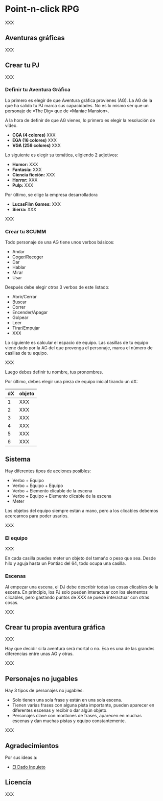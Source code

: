 # Point-n-click RPG

XXX

## Aventuras gráficas

XXX

## Crear tu PJ

XXX

### Definir tu Aventura Gráfica

Lo primero es elegir de que Aventura gráfica provienes (AG). La AG de la que ha salido tu PJ marca sus capacidades. No es lo mismo ser que un personaje de «The Dig» que de «Maniac Mansion».

A la hora de definir de que AG vienes, lo primero es elegir la resolución de vídeo.

* **CGA (4 colores)** XXX
* **EGA (16 colores)** XXX
* **VGA (256 colores)** XXX

Lo siguiente es elegir su temática, eligiendo 2 adjetivos:

* **Humor:** XXX
* **Fantasía:** XXX
* **Ciencia ficción:** XXX
* **Horror:** XXX
* **Pulp:** XXX

Por último, se elige la empresa desarrolladora

* **LucasFilm Games:** XXX
* **Sierra:** XXX

XXX

### Crear tu SCUMM

Todo personaje de una AG tiene unos verbos básicos:

* Andar
* Coger/Recoger
* Dar
* Hablar
* Mirar
* Usar

Después debe elegir otros 3 verbos de este listado:

* Abrir/Cerrar
* Buscar
* Correr
* Encender/Apagar
* Golpear
* Leer
* Tirar/Empujar
* XXX

Lo siguiente es calcular el espacio de equipo. Las casillas de tu equipo viene dado por la AG del que provenga el personaje, marca el número de casillas de tu equipo.

XXX

Luego debes definir tu nombre, tus pronombres.

Por último, debes elegir una pieza de equipo inicial tirando un dX:

|dX|objeto|
|---|---|
|1|XXX|
|2|XXX|
|3|XXX|
|4|XXX|
|5|XXX|
|6|XXX|

## Sistema

Hay diferentes tipos de acciones posibles:

* Verbo + Equipo
* Verbo + Equipo + Equipo
* Verbo + Elemento clicable de la escena
* Verbo + Equipo + Elemento clicable de la escena
* Meter

Los objetos del equipo siempre están a mano, pero a los clicables debemos acercarnos para poder usarlos.

XXX

### El equipo

XXX

En cada casilla puedes meter un objeto del tamaño o peso que sea. Desde hilo y aguja hasta un Pontiac del 64, todo ocupa una casilla. 

### Escenas

Al empezar una escena, el DJ debe describir todas las cosas clicables de la escena. En principio, los PJ solo pueden interactuar con los elementos clicables, pero gastando puntos de XXX se puede interactuar con otras cosas.

XXX

## Crear tu propia aventura gráfica

XXX

Hay que decidir si la aventura será mortal o no. Esa es una de las grandes diferencias entre unas AG y otras.

XXX

## Personajes no jugables

Hay 3 tipos de personajes no jugables:

* Solo tienen una sola frase y están en una sola escena.
* Tienen varias frases con alguna pista importante, pueden aparecer en diferentes escenas y recibir o dar algún objeto.
* Personajes clave con montones de frases, aparecen en muchas escenas y dan muchas pistas y equipo constantemente.

XXX

## Agradecimientos

Por sus ideas a:

* [El Dado Inquieto](https://mastorol.es/@eldadoinquieto)

## Licencía

XXX